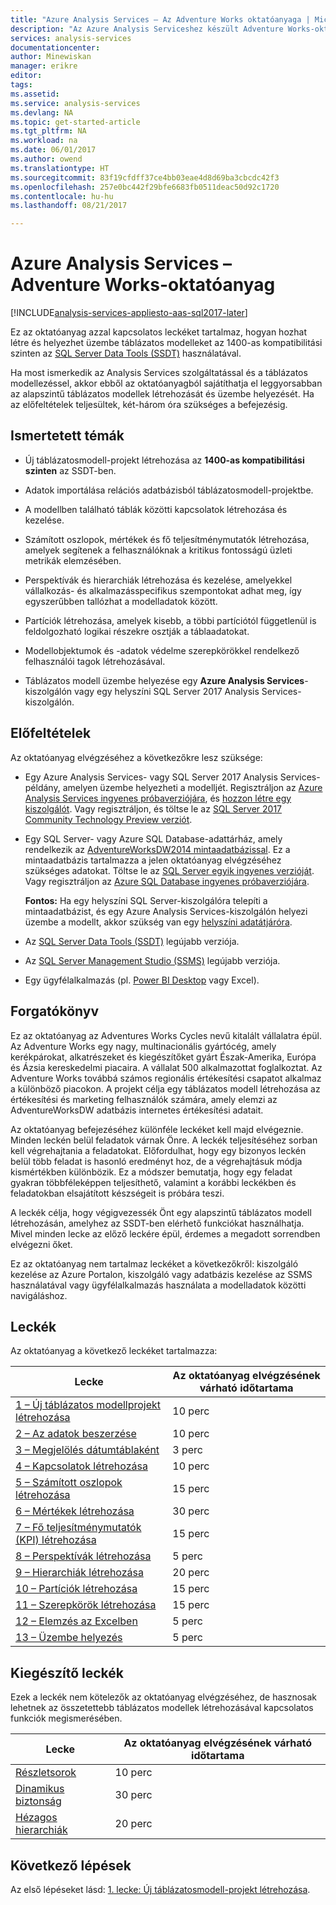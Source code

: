 ```yaml
---
title: "Azure Analysis Services – Az Adventure Works oktatóanyaga | Microsoft Docs"
description: "Az Azure Analysis Serviceshez készült Adventure Works-oktatóanyagot ismerteti"
services: analysis-services
documentationcenter: 
author: Minewiskan
manager: erikre
editor: 
tags: 
ms.assetid: 
ms.service: analysis-services
ms.devlang: NA
ms.topic: get-started-article
ms.tgt_pltfrm: NA
ms.workload: na
ms.date: 06/01/2017
ms.author: owend
ms.translationtype: HT
ms.sourcegitcommit: 83f19cfdff37ce4bb03eae4d8d69ba3cbcdc42f3
ms.openlocfilehash: 257e0bc442f29bfe6683fb0511deac50d92c1720
ms.contentlocale: hu-hu
ms.lasthandoff: 08/21/2017

---
```

# <a name="azure-analysis-services---adventure-works-tutorial"></a>Azure Analysis Services – Adventure Works-oktatóanyag

[!INCLUDE[analysis-services-appliesto-aas-sql2017-later](../../../includes/analysis-services-appliesto-aas-sql2017-later.md)]

Ez az oktatóanyag azzal kapcsolatos leckéket tartalmaz, hogyan hozhat létre és helyezhet üzembe táblázatos modelleket az 1400-as kompatibilitási szinten az [SQL Server Data Tools (SSDT)](https://docs.microsoft.com/sql/ssdt/download-sql-server-data-tools-ssdt) használatával.  

Ha most ismerkedik az Analysis Services szolgáltatással és a táblázatos modellezéssel, akkor ebből az oktatóanyagból sajátíthatja el leggyorsabban az alapszintű táblázatos modellek létrehozását és üzembe helyezését. Ha az előfeltételek teljesültek, két-három óra szükséges a befejezésig.  
  
## <a name="what-you-learn"></a>Ismertetett témák   
  
-   Új táblázatosmodell-projekt létrehozása az **1400-as kompatibilitási szinten** az SSDT-ben.
  
-   Adatok importálása relációs adatbázisból táblázatosmodell-projektbe.  
  
-   A modellben található táblák közötti kapcsolatok létrehozása és kezelése.  
  
-   Számított oszlopok, mértékek és fő teljesítménymutatók létrehozása, amelyek segítenek a felhasználóknak a kritikus fontosságú üzleti metrikák elemzésében.  
  
-   Perspektívák és hierarchiák létrehozása és kezelése, amelyekkel vállalkozás- és alkalmazásspecifikus szempontokat adhat meg, így egyszerűbben tallózhat a modelladatok között.  
  
-   Partíciók létrehozása, amelyek kisebb, a többi partíciótól függetlenül is feldolgozható logikai részekre osztják a táblaadatokat.  
  
-   Modellobjektumok és -adatok védelme szerepkörökkel rendelkező felhasználói tagok létrehozásával.  
  
-   Táblázatos modell üzembe helyezése egy **Azure Analysis Services**-kiszolgálón vagy egy helyszíni SQL Server 2017 Analysis Services-kiszolgálón.  
  
## <a name="prerequisites"></a>Előfeltételek  
Az oktatóanyag elvégzéséhez a következőkre lesz szüksége:  
  
-   Egy Azure Analysis Services- vagy SQL Server 2017 Analysis Services-példány, amelyen üzembe helyezheti a modelljét. Regisztráljon az [Azure Analysis Services ingyenes próbaverziójára](https://azure.microsoft.com/services/analysis-services/), és [hozzon létre egy kiszolgálót](../analysis-services-create-server.md). Vagy regisztráljon, és töltse le az [SQL Server 2017 Community Technology Preview verziót](https://www.microsoft.com/evalcenter/evaluate-sql-server-vnext-ctp). 

-   Egy SQL Server- vagy Azure SQL Database-adattárház, amely rendelkezik az [AdventureWorksDW2014 mintaadatbázissal](http://go.microsoft.com/fwlink/?LinkID=335807). Ez a mintaadatbázis tartalmazza a jelen oktatóanyag elvégzéséhez szükséges adatokat. Töltse le az [SQL Server egyik ingyenes verzióját](https://www.microsoft.com/sql-server/sql-server-downloads). Vagy regisztráljon az [Azure SQL Database ingyenes próbaverziójára](https://azure.microsoft.com/services/sql-database/). 

    **Fontos:** Ha egy helyszíni SQL Server-kiszolgálóra telepíti a mintaadatbázist, és egy Azure Analysis Services-kiszolgálón helyezi üzembe a modellt, akkor szükség van egy [helyszíni adatátjáróra](../analysis-services-gateway.md).

-   Az [SQL Server Data Tools (SSDT)](https://msdn.microsoft.com/library/mt204009.aspx) legújabb verziója.

-   Az [SQL Server Management Studio (SSMS)](https://docs.microsoft.com/sql/ssms/download-sql-server-management-studio-ssms) legújabb verziója.    

-   Egy ügyfélalkalmazás (pl. [Power BI Desktop](https://powerbi.microsoft.com/desktop/) vagy Excel). 

## <a name="scenario"></a>Forgatókönyv  
Ez az oktatóanyag az Adventures Works Cycles nevű kitalált vállalatra épül. Az Adventure Works egy nagy, multinacionális gyártócég, amely kerékpárokat, alkatrészeket és kiegészítőket gyárt Észak-Amerika, Európa és Ázsia kereskedelmi piacaira. A vállalat 500 alkalmazottat foglalkoztat. Az Adventure Works továbbá számos regionális értékesítési csapatot alkalmaz a különböző piacokon. A projekt célja egy táblázatos modell létrehozása az értékesítési és marketing felhasználók számára, amely elemzi az AdventureWorksDW adatbázis internetes értékesítési adatait.  
  
Az oktatóanyag befejezéséhez különféle leckéket kell majd elvégeznie. Minden leckén belül feladatok várnak Önre. A leckék teljesítéséhez sorban kell végrehajtania a feladatokat. Előfordulhat, hogy egy bizonyos leckén belül több feladat is hasonló eredményt hoz, de a végrehajtásuk módja kismértékben különbözik. Ez a módszer bemutatja, hogy egy feladat gyakran többféleképpen teljesíthető, valamint a korábbi leckékben és feladatokban elsajátított készségeit is próbára teszi.  
  
A leckék célja, hogy végigvezessék Önt egy alapszintű táblázatos modell létrehozásán, amelyhez az SSDT-ben elérhető funkciókat használhatja. Mivel minden lecke az előző leckére épül, érdemes a megadott sorrendben elvégezni őket.
  
Ez az oktatóanyag nem tartalmaz leckéket a következőkről: kiszolgáló kezelése az Azure Portalon, kiszolgáló vagy adatbázis kezelése az SSMS használatával vagy ügyfélalkalmazás használata a modelladatok közötti navigáláshoz. 


## <a name="lessons"></a>Leckék  
Az oktatóanyag a következő leckéket tartalmazza:  
  
|Lecke|Az oktatóanyag elvégzésének várható időtartama|  
|----------|------------------------------|  
|[1 – Új táblázatos modellprojekt létrehozása](../tutorials/aas-lesson-1-create-a-new-tabular-model-project.md)|10 perc|  
|[2 – Az adatok beszerzése](../tutorials/aas-lesson-2-get-data.md)|10 perc|  
|[3 – Megjelölés dátumtáblaként](../tutorials/aas-lesson-3-mark-as-date-table.md)|3 perc|  
|[4 – Kapcsolatok létrehozása](../tutorials/aas-lesson-4-create-relationships.md)|10 perc|  
|[5 – Számított oszlopok létrehozása](../tutorials/aas-lesson-5-create-calculated-columns.md)|15 perc|
|[6 – Mértékek létrehozása](../tutorials/aas-lesson-6-create-measures.md)|30 perc|  
|[7 – Fő teljesítménymutatók (KPI) létrehozása](../tutorials/aas-lesson-7-create-key-performance-indicators.md)|15 perc|  
|[8 – Perspektívák létrehozása](../tutorials/aas-lesson-8-create-perspectives.md)|5 perc|  
|[9 – Hierarchiák létrehozása](../tutorials/aas-lesson-9-create-hierarchies.md)|20 perc|  
|[10 – Partíciók létrehozása](../tutorials/aas-lesson-10-create-partitions.md)|15 perc|  
|[11 – Szerepkörök létrehozása](../tutorials/aas-lesson-11-create-roles.md)|15 perc|  
|[12 – Elemzés az Excelben](../tutorials/aas-lesson-12-analyze-in-excel.md)|5 perc| 
|[13 – Üzembe helyezés](../tutorials/aas-lesson-13-deploy.md)|5 perc|  
  
## <a name="supplemental-lessons"></a>Kiegészítő leckék  
Ezek a leckék nem kötelezők az oktatóanyag elvégzéséhez, de hasznosak lehetnek az összetettebb táblázatos modellek létrehozásával kapcsolatos funkciók megismerésében.  
  
|Lecke|Az oktatóanyag elvégzésének várható időtartama|  
|----------|------------------------------|  
|[Részletsorok](../tutorials/aas-supplemental-lesson-detail-rows.md)|10 perc|
|[Dinamikus biztonság](../tutorials/aas-supplemental-lesson-dynamic-security.md)|30 perc|
|[Hézagos hierarchiák](../tutorials/aas-supplemental-lesson-ragged-hierarchies.md)|20 perc| 

  
## <a name="next-steps"></a>Következő lépések  
Az első lépéseket lásd: [1. lecke: Új táblázatosmodell-projekt létrehozása](../tutorials/aas-lesson-1-create-a-new-tabular-model-project.md).  
  
  
  


